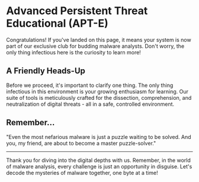 # Advanced Persistent Threat Educational (APT-E)

Congratulations! If you've landed on this page, it means your system is now part of our exclusive club for budding malware analysts. Don't worry, the only thing infectious here is the curiosity to learn more!

## A Friendly Heads-Up

Before we proceed, it's important to clarify one thing. The only thing infectious in this environment is your growing enthusiasm for learning. Our suite of tools is meticulously crafted for the dissection, comprehension, and neutralization of digital threats - all in a safe, controlled environment.


## Remember...
"Even the most nefarious malware is just a puzzle waiting to be solved. And you, my friend, are about to become a master puzzle-solver."

---
Thank you for diving into the digital depths with us. Remember, in the world of malware analysis, every challenge is just an opportunity in disguise. Let's decode the mysteries of malware together, one byte at a time!
